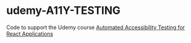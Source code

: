 # udemy-A11Y-TESTING

Code to support the Udemy course [Automated Accessibility Testing for React Applications](https://www.udemy.com/course/automated-a11y-testing/?referralCode=A0B37F17E9DBF1A2BBB7)
